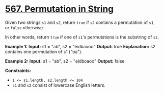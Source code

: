 # [567. Permutation in String](https://leetcode.com/problems/permutation-in-string/)

Given two strings `s1` and `s2`, return `true` if `s2` contains a permutation of `s1`, or `false` otherwise.

In other words, return `true` if one of `s1`'s permutations is the substring of `s2`.

**Example 1:**
**Input:** s1 = "ab", s2 = "eidbaooo"
**Output:** true
**Explanation:** s2 contains one permutation of s1 ("ba").

**Example 2:**
**Input:** s1 = "ab", s2 = "eidboaoo"
**Output:** false

**Constraints:**
- `1 <= s1.length, s2.length <= 104`
- `s1` and `s2` consist of lowercase English letters.
